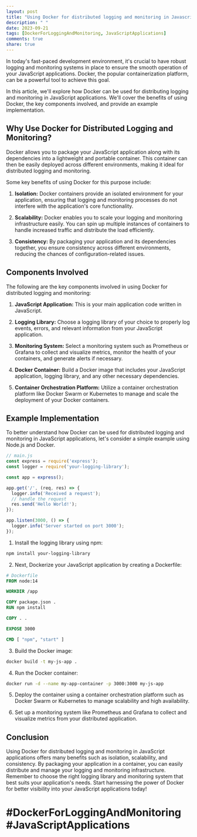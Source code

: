 ```yaml
---
layout: post
title: "Using Docker for distributed logging and monitoring in Javascript applications"
description: " "
date: 2023-09-21
tags: [DockerForLoggingAndMonitoring, JavaScriptApplications]
comments: true
share: true
---
```


In today's fast-paced development environment, it's crucial to have robust logging and monitoring systems in place to ensure the smooth operation of your JavaScript applications. Docker, the popular containerization platform, can be a powerful tool to achieve this goal.

In this article, we'll explore how Docker can be used for distributing logging and monitoring in JavaScript applications. We'll cover the benefits of using Docker, the key components involved, and provide an example implementation.

## **Why Use Docker for Distributed Logging and Monitoring?**

Docker allows you to package your JavaScript application along with its dependencies into a lightweight and portable container. This container can then be easily deployed across different environments, making it ideal for distributed logging and monitoring.

Some key benefits of using Docker for this purpose include:

1. **Isolation:** Docker containers provide an isolated environment for your application, ensuring that logging and monitoring processes do not interfere with the application's core functionality.

2. **Scalability:** Docker enables you to scale your logging and monitoring infrastructure easily. You can spin up multiple instances of containers to handle increased traffic and distribute the load efficiently.

3. **Consistency:** By packaging your application and its dependencies together, you ensure consistency across different environments, reducing the chances of configuration-related issues.

## **Components Involved**

The following are the key components involved in using Docker for distributed logging and monitoring:

1. **JavaScript Application:** This is your main application code written in JavaScript.

2. **Logging Library:** Choose a logging library of your choice to properly log events, errors, and relevant information from your JavaScript application.

3. **Monitoring System:** Select a monitoring system such as Prometheus or Grafana to collect and visualize metrics, monitor the health of your containers, and generate alerts if necessary.

4. **Docker Container:** Build a Docker image that includes your JavaScript application, logging library, and any other necessary dependencies.

5. **Container Orchestration Platform:** Utilize a container orchestration platform like Docker Swarm or Kubernetes to manage and scale the deployment of your Docker containers.

## **Example Implementation**

To better understand how Docker can be used for distributed logging and monitoring in JavaScript applications, let's consider a simple example using Node.js and Docker.

```javascript
// main.js
const express = require('express');
const logger = require('your-logging-library');

const app = express();

app.get('/', (req, res) => {
  logger.info('Received a request');
  // handle the request
  res.send('Hello World!');
});

app.listen(3000, () => {
  logger.info('Server started on port 3000');
});
```

1. Install the logging library using npm:

```bash
npm install your-logging-library
```

2. Next, Dockerize your JavaScript application by creating a Dockerfile:

```Dockerfile
# Dockerfile
FROM node:14

WORKDIR /app

COPY package.json .
RUN npm install

COPY . .

EXPOSE 3000

CMD [ "npm", "start" ]
```

3. Build the Docker image:

```bash
docker build -t my-js-app .
```

4. Run the Docker container:

```bash
docker run -d --name my-app-container -p 3000:3000 my-js-app
```

5. Deploy the container using a container orchestration platform such as Docker Swarm or Kubernetes to manage scalability and high availability.

6. Set up a monitoring system like Prometheus and Grafana to collect and visualize metrics from your distributed application.

## **Conclusion**

Using Docker for distributed logging and monitoring in JavaScript applications offers many benefits such as isolation, scalability, and consistency. By packaging your application in a container, you can easily distribute and manage your logging and monitoring infrastructure. Remember to choose the right logging library and monitoring system that best suits your application's needs. Start harnessing the power of Docker for better visibility into your JavaScript applications today!

# **#DockerForLoggingAndMonitoring #JavaScriptApplications**